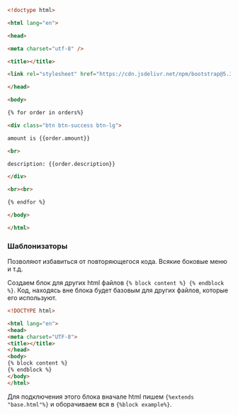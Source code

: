 ```html
<!doctype html>

<html lang="en">

<head>

<meta charset="utf-8" />

<title></title>

<link rel="stylesheet" href="https://cdn.jsdelivr.net/npm/bootstrap@5.3.2/dist/css/bootstrap.min.css" integrity="sha384-T3c6CoIi6uLrA9TneNEoa7RxnatzjcDSCmG1MXxSR1GAsXEV/Dwwykc2MPK8M2HN" crossorigin="anonymous">

</head>

<body>

{% for order in orders%}

<div class="btn btn-success btn-lg">

amount is {{order.amount}}

<br>

description: {{order.description}}

</div>

<br><br>

{% endfor %}

</body>

</html>
```
### Шаблонизаторы
Позволяют избавиться от повторяющегося кода. Всякие боковые меню и т.д. 

Создаем блок для других html файлов `{% block content %} {% endblock %}`. Код, находясь вне блока будет базовым для других файлов, которые его используют. 
```html
<!DOCTYPE html>

<html lang="en">
<head>
<meta charset="UTF-8">
<title></title>
</head>
<body>
{% block content %}
{% endblock %}
</body>
</html>
```
Для подключения этого блока вначале html пишем `{%extends "base.html"%}` и оборачиваем вся в `{%block example%}`.